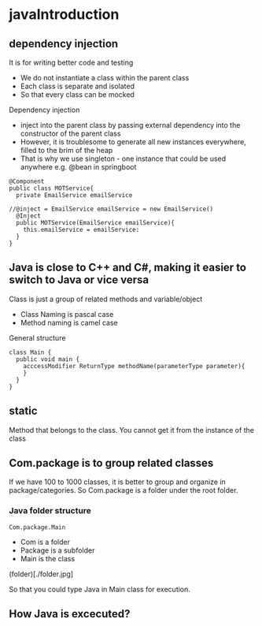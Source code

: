 # javaIntroduction

## dependency injection
It is for writing better code and testing
- We do not instantiate a class within the parent class
- Each class is separate and isolated
- So that every class can be mocked

Dependency injection
- inject into the parent class by passing external dependency into the constructor of the parent class
- However, it is troublesome to generate all new instances everywhere, filled to the brim of the heap
- That is why we use singleton - one instance that could be used anywhere e.g. @bean in springboot

```
@Component
public class MOTService{
  private EmailService emailService

//@inject = EmailService emailService = new EmailService()
  @Inject
  public MOTService(EmailService emailService){
    this.emailService = emailService:
  }
}
```

## Java is close to C++ and C#, making it easier to switch to Java or vice versa
Class is just a group of related methods and variable/object
- Class Naming is pascal case
- Method naming is camel case

General structure
```
class Main {
  public void main {
    acccessModifier ReturnType methodName(parameterType parameter){
    }
  }
}
```

## static
Method that belongs to the class.
You cannot get it from the instance of the class




## Com.package is to group related classes
If we have 100 to 1000 classes, it is better to group and organize in package/categories.
So Com.package is a folder under the root folder.

### Java folder structure
`Com.package.Main`

- Com is a folder
- Package is a subfolder
- Main is the class

(folder)[./folder.jpg]

So that  you could type Java in Main class for execution.

## How Java is excecuted?
